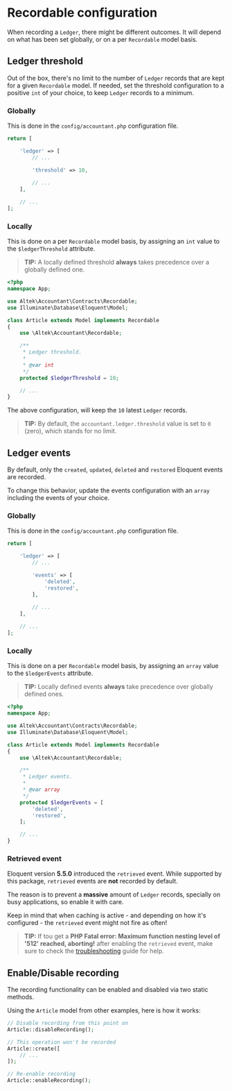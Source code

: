 # Recordable configuration 
When recording a `Ledger`, there might be different outcomes.
It will depend on what has been set globally, or on a per `Recordable` model basis.

## Ledger threshold
Out of the box, there's no limit to the number of `Ledger` records that are kept for a given `Recordable` model.
If needed, set the threshold configuration to a positive `int` of your choice, to keep `Ledger` records to a minimum.

### Globally
This is done in the `config/accountant.php` configuration file.

```php
return [

    'ledger' => [
        // ...

        'threshold' => 10,
    
        // ...
    ],

    // ...
];
```

### Locally
This is done on a per `Recordable` model basis, by assigning an `int` value to the `$ledgerThreshold` attribute.

> **TIP:** A locally defined threshold **always** takes precedence over a globally defined one.

```php
<?php
namespace App;

use Altek\Accountant\Contracts\Recordable;
use Illuminate\Database\Eloquent\Model;

class Article extends Model implements Recordable
{
    use \Altek\Accountant\Recordable;

    /**
     * Ledger threshold.
     *
     * @var int
     */
    protected $ledgerThreshold = 10;

    // ...
}
```

The above configuration, will keep the `10` latest `Ledger` records.

> **TIP:** By default, the `accountant.ledger.threshold` value is set to `0` (zero), which stands for no limit.

## Ledger events
By default, only the `created`, `updated`, `deleted` and `restored` Eloquent events are recorded.

To change this behavior, update the events configuration with an `array` including the events of your choice.

### Globally
This is done in the `config/accountant.php` configuration file.

```php
return [

    'ledger' => [
        // ...

        'events' => [
            'deleted',
            'restored',
        ],
    
        // ...
    ],

    // ...
];
```

### Locally
This is done on a per `Recordable` model basis, by assigning an `array` value to the `$ledgerEvents` attribute.

> **TIP:** Locally defined events **always** take precedence over globally defined ones.

```php
<?php
namespace App;

use Altek\Accountant\Contracts\Recordable;
use Illuminate\Database\Eloquent\Model;

class Article extends Model implements Recordable
{
    use \Altek\Accountant\Recordable;

    /**
     * Ledger events.
     *
     * @var array
     */
    protected $ledgerEvents = [
        'deleted',
        'restored',
    ];

    // ...
}
```

### Retrieved event
Eloquent version **5.5.0** introduced the `retrieved` event. While supported by this package, `retrieved` events are **not** recorded by default.

The reason is to prevent a **massive** amount of `Ledger` records, specially on busy applications, so enable it with care.

Keep in mind that when caching is active - and depending on how it's configured - the `retrieved` event might not fire as often!

> **TIP:** If tou get a **PHP Fatal error:  Maximum function nesting level of '512' reached, aborting!** after enabling the `retrieved` event, make sure to check the [troubleshooting](troubleshooting.md) guide for help. 

## Enable/Disable recording
The recording functionality can be enabled and disabled via two static methods.

Using the `Article` model from other examples, here is how it works:

```php
// Disable recording from this point on
Article::disableRecording();

// This operation won't be recorded
Article::create([
    // ...
]);

// Re-enable recording
Article::enableRecording();
```
